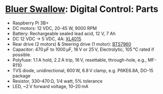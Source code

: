 # [Bluer Swallow](./bluer-swallow.md): Digital Control: Parts

- Raspberry Pi 3B+
- DC motors: 12 VDC, 20-45 W, 9000 RPM
- Battery: Rechargeable sealed lead acid, 12 V, 7 Ah
- DC 12 VDC -> 5 VDC, 4A: [XL4015](https://www.handsontec.com/dataspecs/module/XL4015-5A-PS.pdf)
- Rear drive (2 motors) & Steering drive (1 motor): [BTS7960](https://www.handsontec.com/dataspecs/module/BTS7960%20Motor%20Driver.pdf)
- Capacitor: 470 μF to 1000 μF, 16 V or 25 V, Electrolytic, 105 °C rated if possible.
- Polyfuse: 1.1 A hold, 2.2 A trip, 16 V, resettable, through-hole, e.g., MF-R110
- TVS diode, unidirectional, 600 W, 6.8 V clamp, e.g. P6KE6.8A, DO-15 package
- Resistor, 330–470 Ω, 1/4 watt, 5% tolerance
- LED, ~2 V forward voltage, 10–20 mA